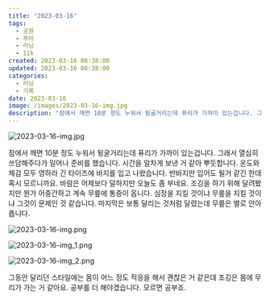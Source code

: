 ```yaml
---
title: "2023-03-16"
tags:
  - 공원
  - 푸마
  - 러닝
  - 11k
created: 2023-03-16 08:38:00
updated: 2023-03-16 08:38:00
categories:
  - 러닝
  - 기록
date: 2023-03-16
image: /images/2023-03-16-img.jpg
description: "잠에서 깨면 10분 정도 누워서 뒹굴거리는데 퓨리가 가까이 있는겁니다. 그래서 열심히 쓰담해주다가 일어나 준비를 했습니다. 시간을 알차게 보낸 거 같아 뿌듯합니다. 온도와 체감 모두 영하라 긴 타이즈에 바지를 입고 나왔습니다. 반바지만 입어도 될거 같긴 한데 혹시 모르니까요. 바람은 어"
---
```


![2023-03-16-img.jpg](/images/2023-03-16-img.jpg)
 
 

잠에서 깨면 10분 정도 누워서 뒹굴거리는데 퓨리가 가까이 있는겁니다. 그래서 열심히 쓰담해주다가 일어나 준비를 했습니다. 시간을 알차게 보낸 거 같아 뿌듯합니다. 
온도와 체감 모두 영하라 긴 타이즈에 바지를 입고 나왔습니다. 반바지만 입어도 될거 같긴 한데 혹시 모르니까요. 바람은 어제보다 덜하지만 오늘도 좀 부네요.
조깅을 하기 위해 달려봤지만 뭔가 어중간하고 계속 무릎에 통증이 옵니다. 심장을 지킬 것이냐 무릎을 지킬 것이냐 그것이 문제인 것 같습니다. 마지막은 보통 달리는 것처럼 달렸는데 무릎은 별로 안아픕니다.

 
 ![2023-03-16-img.png](/images/2023-03-16-img.png)
 
 

 
 ![2023-03-16-img_1.png](/images/2023-03-16-img_1.png)
 
 

 
 ![2023-03-16-img_2.png](/images/2023-03-16-img_2.png)
 
 

그동안 달리던 스타일에는 몸이 어느 정도 적응을 해서 괜찮은 거 같은데 조깅은 몸에 무리가 가는 거 같아요.
공부를 더 해야겠습니다. 모르면 공부죠.
